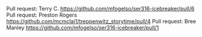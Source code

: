 Pull request: Terry C. https://github.com/mfogelso/ser316-icebreaker/pull/6
Pull request: Preston Rogers https://github.com/mcmclai1/treppenwitz_storytime/pull/4
Pull request: Bree Manley https://github.com/mfogelso/ser316-icebreaker/pull/1
